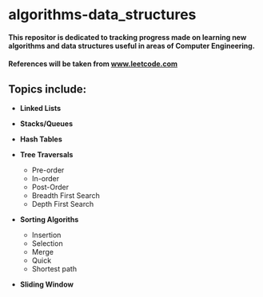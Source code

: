 # algorithms-data_structures
#### This repositor is dedicated to tracking progress made on learning new algorithms and data structures useful in areas of Computer Engineering. 
 #### References will be taken from www.leetcode.com

## Topics include: 
* **Linked Lists**
* **Stacks/Queues**
* **Hash Tables**
* **Tree Traversals**
    * Pre-order
    * In-order
    * Post-Order
    * Breadth First Search
    * Depth First Search

* **Sorting Algoriths**
    * Insertion 
    * Selection
    * Merge
    * Quick
    * Shortest path
* **Sliding Window**
